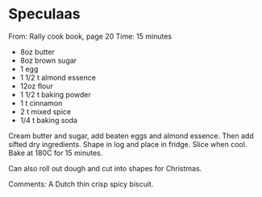 # Speculaas
From: Rally cook book, page 20
Time: 15 minutes

* 8oz butter
* 8oz brown sugar
* 1 egg
* 1 1/2 t almond essence
* 12oz flour
* 1 1/2 t baking powder
* 1 t cinnamon
* 2 t mixed spice
* 1/4 t baking soda

Cream butter and sugar, add beaten eggs and almond essence.  Then add sifted dry ingredients.  Shape in log and place in fridge.  Slice when cool.  Bake at 180C for  15 minutes.

Can also roll out dough and cut into shapes for Christmas.

Comments: A Dutch thin crisp spicy biscuit.

